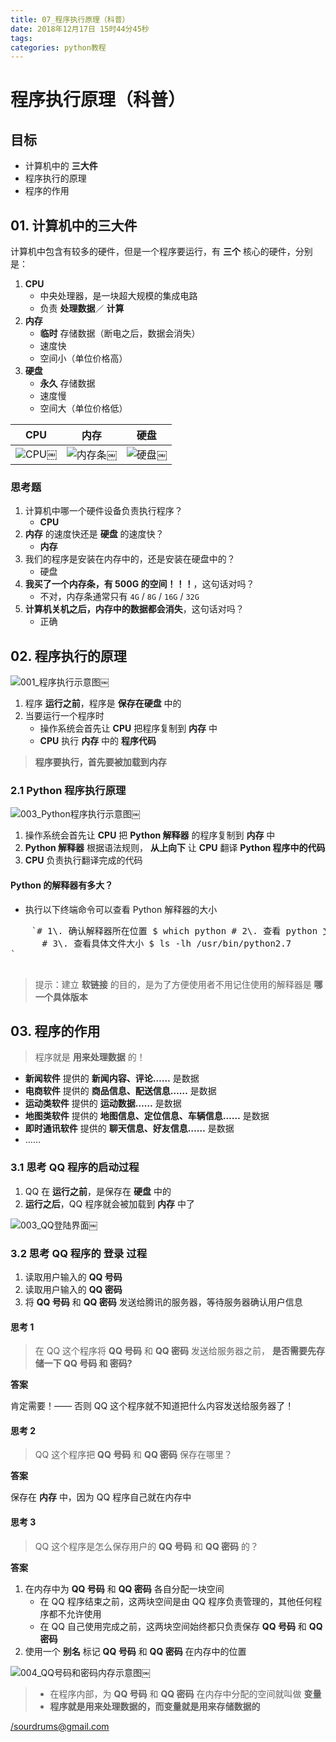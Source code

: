 ```yaml
---
title: 07_程序执行原理（科普）
date: 2018年12月17日 15时44分45秒
tags: 
categories: python教程
---
```



# 程序执行原理（科普）

## 目标

*   计算机中的 **三大件**
*   程序执行的原理
*   程序的作用

## 01\. 计算机中的三大件

计算机中包含有较多的硬件，但是一个程序要运行，有 **三个** 核心的硬件，分别是：

1.  **CPU**
    *   中央处理器，是一块超大规模的集成电路
    *   负责 **处理数据**／ **计算**
2.  **内存**
    *   **临时** 存储数据（断电之后，数据会消失）
    *   速度快
    *   空间小（单位价格高）
3.  **硬盘**
    *   **永久** 存储数据
    *   速度慢
    *   空间大（单位价格低）

| CPU | 内存 | 硬盘 |
| --- | --- | --- |
| ![CPU](https://i.loli.net/2018/12/17/5c174fbd2ff5c.jpg)￼ | ![内存条](https://i.loli.net/2018/12/17/5c174fc122290.jpg)￼ | ![硬盘](https://i.loli.net/2018/12/17/5c174fc19cf9a.jpg)￼ |

### 思考题

1.  计算机中哪一个硬件设备负责执行程序？
    *   **CPU**
2.  **内存** 的速度快还是 **硬盘** 的速度快？
    *   **内存**
3.  我们的程序是安装在内存中的，还是安装在硬盘中的？
    *   硬盘
4.  **我买了一个内存条，有 500G 的空间！！！**，这句话对吗？
    *   不对，内存条通常只有 `4G` / `8G` / `16G` / `32G`
5.  **计算机关机之后，内存中的数据都会消失**，这句话对吗？
    *   正确

## 02\. 程序执行的原理

![001_程序执行示意图](https://i.loli.net/2018/12/17/5c174fc1a7ed9.jpg)￼

1.  程序 **运行之前**，程序是 **保存在硬盘** 中的
2.  当要运行一个程序时
    *   操作系统会首先让 **CPU** 把程序复制到 **内存** 中
    *   **CPU** 执行 **内存** 中的 **程序代码**

> 
> 
> **程序要执行，首先要被加载到内存**
> 
> 

### 2.1 Python 程序执行原理

![003_Python程序执行示意图](https://i.loli.net/2018/12/17/5c174fc1b6eeb.jpg)￼

1.  操作系统会首先让 **CPU** 把 **Python 解释器** 的程序复制到 **内存** 中
2.  **Python 解释器** 根据语法规则， **从上向下** 让 **CPU** 翻译 **Python 程序中的代码**
3.  **CPU** 负责执行翻译完成的代码

#### Python 的解释器有多大？

*   执行以下终端命令可以查看 Python 解释器的大小

<pre>    `# 1\. 确认解释器所在位置 $ which python # 2\. 查看 python 文件大小(只是一个软链接) $ ls -lh /usr/bin/python
      # 3\. 查看具体文件大小 $ ls -lh /usr/bin/python2.7
` 
  </pre>

> 
> 
> 提示：建立 **软链接** 的目的，是为了方便使用者不用记住使用的解释器是 **哪一个具体版本**
> 
> 

## 03\. 程序的作用

> 
> 
> 程序就是 **用来处理数据** 的！
> 
> 

*   **新闻软件** 提供的 **新闻内容、评论……** 是数据
*   **电商软件** 提供的 **商品信息、配送信息……** 是数据
*   **运动类软件** 提供的 **运动数据……** 是数据
*   **地图类软件** 提供的 **地图信息、定位信息、车辆信息……** 是数据
*   **即时通讯软件** 提供的 **聊天信息、好友信息……** 是数据
*   ……

### 3.1 思考 QQ 程序的启动过程

1.  QQ 在 **运行之前**，是保存在 **硬盘** 中的
2.  **运行之后**，QQ 程序就会被加载到 **内存** 中了

![003_QQ登陆界面](https://i.loli.net/2018/12/17/5c174fc1d13f7.jpg)￼

### 3.2 思考 QQ 程序的 **登录** 过程

1.  读取用户输入的 **QQ 号码**
2.  读取用户输入的 **QQ 密码**
3.  将 **QQ 号码** 和 **QQ 密码** 发送给腾讯的服务器，等待服务器确认用户信息

#### 思考 1

> 
> 
> 在 QQ 这个程序将 **QQ 号码** 和 **QQ 密码** 发送给服务器之前， **是否需要先存储一下 QQ 号码 和 密码?**
> 
> 

**答案**

肯定需要！—— 否则 QQ 这个程序就不知道把什么内容发送给服务器了！

#### 思考 2

> 
> 
> QQ 这个程序把 **QQ 号码** 和 **QQ 密码** 保存在哪里？
> 
> 

**答案**

保存在 **内存** 中，因为 QQ 程序自己就在内存中

#### 思考 3

> 
> 
> QQ 这个程序是怎么保存用户的 **QQ 号码** 和 **QQ 密码** 的？
> 
> 

**答案**

1.  在内存中为 **QQ 号码** 和 **QQ 密码** 各自分配一块空间
    *   在 QQ 程序结束之前，这两块空间是由 QQ 程序负责管理的，其他任何程序都不允许使用
    *   在 QQ 自己使用完成之前，这两块空间始终都只负责保存 **QQ 号码** 和 **QQ 密码**
2.  使用一个 **别名** 标记 **QQ 号码** 和 **QQ 密码** 在内存中的位置

![004_QQ号码和密码内存示意图](https://i.loli.net/2018/12/17/5c174fc1e2072.jpg)￼

> 
> 
> *   在程序内部，为 **QQ 号码** 和 **QQ 密码** 在内存中分配的空间就叫做 **变量**
> *   **程序就是用来处理数据的，而变量就是用来存储数据的**
> 
> 

</sourdrums@gmail.com>

